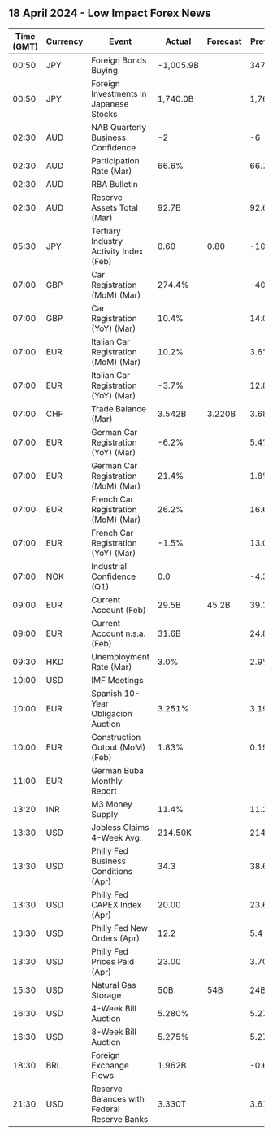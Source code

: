 ## 18 April 2024 - Low Impact Forex News

| Time (GMT) | Currency | Event | Actual | Forecast | Previous |
|------|----------|-------|--------|----------|----------|
| 00:50 | JPY | Foreign Bonds Buying | -1,005.9B |  | 347.9B |
| 00:50 | JPY | Foreign Investments in Japanese Stocks | 1,740.0B |  | 1,764.9B |
| 02:30 | AUD | NAB Quarterly Business Confidence | -2 |  | -6 |
| 02:30 | AUD | Participation Rate (Mar) | 66.6% |  | 66.7% |
| 02:30 | AUD | RBA Bulletin |  |  |  |
| 02:30 | AUD | Reserve Assets Total (Mar) | 92.7B |  | 92.6B |
| 05:30 | JPY | Tertiary Industry Activity Index (Feb) | 0.60 | 0.80 | -10.10 |
| 07:00 | GBP | Car Registration (MoM) (Mar) | 274.4% |  | -40.6% |
| 07:00 | GBP | Car Registration (YoY) (Mar) | 10.4% |  | 14.0% |
| 07:00 | EUR | Italian Car Registration (MoM) (Mar) | 10.2% |  | 3.6% |
| 07:00 | EUR | Italian Car Registration (YoY) (Mar) | -3.7% |  | 12.8% |
| 07:00 | CHF | Trade Balance (Mar) | 3.542B | 3.220B | 3.680B |
| 07:00 | EUR | German Car Registration (YoY) (Mar) | -6.2% |  | 5.4% |
| 07:00 | EUR | German Car Registration (MoM) (Mar) | 21.4% |  | 1.8% |
| 07:00 | EUR | French Car Registration (MoM) (Mar) | 26.2% |  | 16.6% |
| 07:00 | EUR | French Car Registration (YoY) (Mar) | -1.5% |  | 13.0% |
| 07:00 | NOK | Industrial Confidence (Q1) | 0.0 |  | -4.3 |
| 09:00 | EUR | Current Account (Feb) | 29.5B | 45.2B | 39.3B |
| 09:00 | EUR | Current Account n.s.a. (Feb) | 31.6B |  | 24.8B |
| 09:30 | HKD | Unemployment Rate (Mar) | 3.0% |  | 2.9% |
| 10:00 | USD | IMF Meetings |  |  |  |
| 10:00 | EUR | Spanish 10-Year Obligacion Auction | 3.251% |  | 3.190% |
| 10:00 | EUR | Construction Output (MoM) (Feb) | 1.83% |  | 0.19% |
| 11:00 | EUR | German Buba Monthly Report |  |  |  |
| 13:20 | INR | M3 Money Supply | 11.4% |  | 11.2% |
| 13:30 | USD | Jobless Claims 4-Week Avg. | 214.50K |  | 214.50K |
| 13:30 | USD | Philly Fed Business Conditions (Apr) | 34.3 |  | 38.6 |
| 13:30 | USD | Philly Fed CAPEX Index (Apr) | 20.00 |  | 23.60 |
| 13:30 | USD | Philly Fed New Orders (Apr) | 12.2 |  | 5.4 |
| 13:30 | USD | Philly Fed Prices Paid (Apr) | 23.00 |  | 3.70 |
| 15:30 | USD | Natural Gas Storage | 50B | 54B | 24B |
| 16:30 | USD | 4-Week Bill Auction | 5.280% |  | 5.270% |
| 16:30 | USD | 8-Week Bill Auction | 5.275% |  | 5.270% |
| 18:30 | BRL | Foreign Exchange Flows | 1.962B |  | -0.684B |
| 21:30 | USD | Reserve Balances with Federal Reserve Banks | 3.330T |  | 3.616T |
